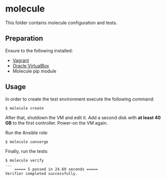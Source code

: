 # molecule
This folder contains molecule configuration and tests.

## Preparation
Ensure to the following installed:
- [Vagrant](https://vagrantup.com)
- [Oracle VirtualBox](https://virtualbox.org)
- Molecule pip module

## Usage
In order to create the test environment execute the following command:

```
$ molecule create
```

After that, shutdown the VM and edit it. Add a second disk with **at least 40 GB** to the first controller.
Power-on the VM again.

Run the Ansible role:
```
$ molecule converge
```

Finally, run the tests:
```
$ molecule verify
...
    ===== 5 passed in 24.69 seconds =====
Verifier completed successfully.
```